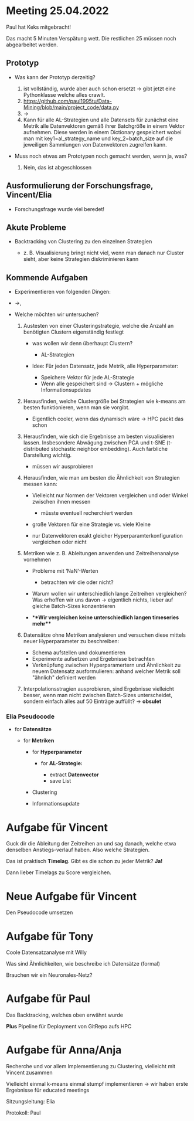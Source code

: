 # Meeting 25.04.2022

Paul hat Keks mitgebracht!

Das macht 5 Minuten Verspätung wett. Die restlichen 25 müssen noch abgearbeitet werden.

## **Prototyp**

- Was kann der Prototyp derzeitig?

  1. ist vollständig, wurde aber auch schon ersetzt → gibt jetzt eine Pythonklasse welche alles crawlt.
  2. <https://github.com/paul1995tu/Data-Mining/blob/main/project_code/data.py>
  3. →
  4. Kann für alle AL-Strategien und alle Datensets für zunächst eine Metrik alle Datenvektoren gemäß ihrer Batchgröße in einem Vektor aufnehmen. Diese werden in einem Dictionary gespeichert wobei man mit key1=al_strategy_name und key_2=batch_size auf die jeweiligen Sammlungen von Datenvektoren zugreifen kann.

- Muss noch etwas am Prototypen noch gemacht werden, wenn ja, was?

  1. Nein, das ist abgeschlossen

## **Ausformulierung der Forschungsfrage, Vincent/Elia**

- Forschungsfrage wurde viel beredet!

## **Akute Probleme**

- Backtracking von Clustering zu den einzelnen Strategien

  - z. B. Visualisierung bringt nicht viel, wenn man danach nur Cluster sieht, aber keine Strategien diskriminieren kann

## **Kommende Aufgaben**

- Experimentieren von folgenden Dingen:

- →,

- Welche möchten wir untersuchen?

  1. Austesten von einer Clusteringstrategie, welche die Anzahl an benötigten Clustern eigenständig festlegt

     - was wollen wir denn überhaupt Clustern?

       - AL-Strategien

     - Idee: Für jeden Datensatz, jede Metrik, alle Hyperparameter:

       - Speichere Vektor für jede AL-Strategie
       - Wenn alle gespeichert sind → Clustern + mögliche Informationsupdates

  2. Herausfinden, welche Clustergröße bei Strategien wie k-means am besten funktionieren, wenn man sie vorgibt.

     - Eigentlich cooler, wenn das dynamisch wäre → HPC packt das schon

  3. Herausfinden, wie sich die Ergebnisse am besten visualisieren lassen. Insbesondere Abwägung zwischen PCA und t-SNE (t-distributed stochastic neighbor embedding). Auch farbliche Darstellung wichtig.

     - müssen wir ausprobieren

  4. Herausfinden, wie man am besten die Ähnlichkeit von Strategien messen kann:

     - Vielleicht nur Normen der Vektoren vergleichen und oder Winkel zwischen ihnen messen

       - müsste eventuell recherchiert werden

     - große Vektoren für eine Strategie vs. viele Kleine

     - nur Datenvektoren exakt gleicher Hyperparamterkonfiguration vergleichen oder nicht

  5. Metriken wie z. B. Ableitungen anwenden und Zeitreihenanalyse vornehmen

     - Probleme mit ‘NaN’-Werten

       - betrachten wir die oder nicht?

     - Warum wollen wir unterschiedlich lange Zeitreihen vergleichen? Was erhoffen wir uns davon → eigentlich nichts, lieber auf gleiche Batch-Sizes konzentrieren

     - \***\*Wir vergleichen keine unterschiedlich langen timeseries mehr\*\***

  6. Datensätze ohne Metriken analysieren und versuchen diese mittels neuer Hyperparameter zu beschreiben:

     - Schema aufstellen und dokumentieren
     - Experimente aufsetzen und Ergebnisse betrachten
     - Verknüpfung zwischen Hyperparamertern und Ähnlichkeit zu neuem Datensatz ausformulieren: anhand welcher Metrik soll "ähnlich" definiert werden

  7. Interpolationsstragien ausprobieren, sind Ergebnisse vielleicht besser, wenn man nicht zwischen Batch-Sizes unterscheidet, sondern einfach alles auf 50 Einträge auffüllt? → **obsulet**

### Elia Pseudocode

- for **Datensätze**

  - for **Metriken**

    - for **Hyperparameter**

      - for **AL-Strategie:**

        - extract **Datenvector**
        - save List

    - Clustering

    - Informationsupdate

# Aufgabe für Vincent

Guck dir die Ableitung der Zeitreihen an und sag danach, welche etwa denselben Anstiegs-verlauf haben. Also welche Strategien.

Das ist praktisch **Timelag**. Gibt es die schon zu jeder Metrik? **Ja!**

Dann lieber Timelags zu Score vergleichen.

# Neue Aufgabe für Vincent

Den Pseudocode umsetzen

# Aufgabe für Tony

Coole Datensatzanalyse mit Willy

Was sind Ähnlichkeiten, wie beschreibe ich Datensätze (formal)

Brauchen wir ein Neuronales-Netz?

# Aufgabe für Paul

Das Backtracking, welches oben erwähnt wurde

**Plus** Pipeline für Deployment von GitRepo aufs HPC

# Aufgabe für Anna/Anja

Recherche und vor allem Implementierung zu Clustering, vielleicht mit Vincent zusammen

Vielleicht einmal k-means einmal stumpf implementieren → wir haben erste Ergebnisse für educated meetings

Sitzungsleitung: Elia

Protokoll: Paul
